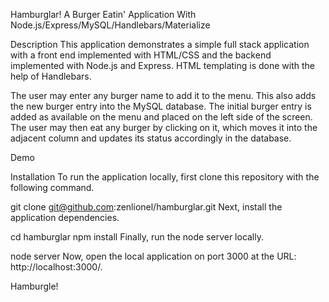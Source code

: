 Hamburglar!
A Burger Eatin' Application With Node.js/Express/MySQL/Handlebars/Materialize

Description
This application demonstrates a simple full stack application with a front end implemented with HTML/CSS and the backend implemented with Node.js and Express. HTML templating is done with the help of Handlebars.

The user may enter any burger name to add it to the menu. This also adds the new burger entry into the MySQL database. The initial burger entry is added as available on the menu and placed on the left side of the screen. The user may then eat any burger by clicking on it, which moves it into the adjacent column and updates its status accordingly in the database.

Demo

Installation
To run the application locally, first clone this repository with the following command.

git clone git@github.com:zenlionel/hamburglar.git
Next, install the application dependencies.

cd hamburglar
npm install
Finally, run the node server locally.

node server
Now, open the local application on port 3000 at the URL: http://localhost:3000/.

Hamburgle!